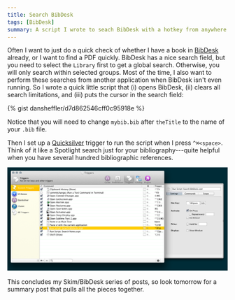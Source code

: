```yaml
---
title: Search BibDesk
tags: [BibDesk]
summary: A script I wrote to seach BibDesk with a hotkey from anywhere.
---
```


Often I want to just do a quick check of whether I have a book in
[BibDesk] already, or I want to find a PDF quickly.  BibDesk has a
nice search field, but you need to select the `Library` first to
get a global search.  Otherwise, you will only search within
selected groups.  Most of the time, I also want to perform these
searches from another application when BibDesk isn't even running.
So I wrote a quick little script that (i) opens BibDesk, (ii)
clears all search limitations, and (iii) puts the cursor in the
search field:


{% gist dansheffler/d7d862546cff0c95918e %}

Notice that you will need to change `mybib.bib` after `theTitle` to
the name of your `.bib` file.

Then I set up a [Quicksilver] trigger to run the script when I
press `^⌘<space>`.  Think of it like a Spotlight search just for
your bibliography---quite helpful when you have several hundred
bibliographic references.

![Quicksilver Trigger for Searching BibDesk](/images/Screen2014-07-121.png)

This concludes my Skim/BibDesk series of posts, so look tomorrow
for a summary post that pulls all the pieces together.


[Quicksilver]: http://qsapp.com
[BibDesk]: http://bibdesk.sourceforge.net
